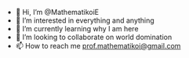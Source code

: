 - 👋 Hi, I’m @MathematikoiE
- 👀 I’m interested in everything and anything
- 🌱 I’m currently learning why I am here
- 💞️ I’m looking to collaborate on world domination
- 📫 How to reach me prof.mathematikoi@gmail.com

<!---
MathematikoiE/MathematikoiE is a ✨ special ✨ repository because its `README.md` (this file) appears on your GitHub profile.
You can click the Preview link to take a look at your changes.
--->
